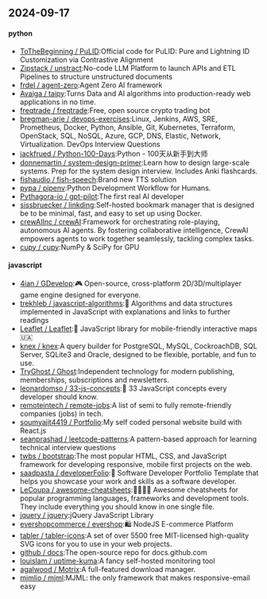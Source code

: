 ## 2024-09-17

#### python
* [ToTheBeginning / PuLID](https://github.com/ToTheBeginning/PuLID):Official code for PuLID: Pure and Lightning ID Customization via Contrastive Alignment
* [Zipstack / unstract](https://github.com/Zipstack/unstract):No-code LLM Platform to launch APIs and ETL Pipelines to structure unstructured documents
* [frdel / agent-zero](https://github.com/frdel/agent-zero):Agent Zero AI framework
* [Avaiga / taipy](https://github.com/Avaiga/taipy):Turns Data and AI algorithms into production-ready web applications in no time.
* [freqtrade / freqtrade](https://github.com/freqtrade/freqtrade):Free, open source crypto trading bot
* [bregman-arie / devops-exercises](https://github.com/bregman-arie/devops-exercises):Linux, Jenkins, AWS, SRE, Prometheus, Docker, Python, Ansible, Git, Kubernetes, Terraform, OpenStack, SQL, NoSQL, Azure, GCP, DNS, Elastic, Network, Virtualization. DevOps Interview Questions
* [jackfrued / Python-100-Days](https://github.com/jackfrued/Python-100-Days):Python - 100天从新手到大师
* [donnemartin / system-design-primer](https://github.com/donnemartin/system-design-primer):Learn how to design large-scale systems. Prep for the system design interview. Includes Anki flashcards.
* [fishaudio / fish-speech](https://github.com/fishaudio/fish-speech):Brand new TTS solution
* [pypa / pipenv](https://github.com/pypa/pipenv):Python Development Workflow for Humans.
* [Pythagora-io / gpt-pilot](https://github.com/Pythagora-io/gpt-pilot):The first real AI developer
* [sissbruecker / linkding](https://github.com/sissbruecker/linkding):Self-hosted bookmark manager that is designed be to be minimal, fast, and easy to set up using Docker.
* [crewAIInc / crewAI](https://github.com/crewAIInc/crewAI):Framework for orchestrating role-playing, autonomous AI agents. By fostering collaborative intelligence, CrewAI empowers agents to work together seamlessly, tackling complex tasks.
* [cupy / cupy](https://github.com/cupy/cupy):NumPy & SciPy for GPU

#### javascript
* [4ian / GDevelop](https://github.com/4ian/GDevelop):🎮 Open-source, cross-platform 2D/3D/multiplayer game engine designed for everyone.
* [trekhleb / javascript-algorithms](https://github.com/trekhleb/javascript-algorithms):📝 Algorithms and data structures implemented in JavaScript with explanations and links to further readings
* [Leaflet / Leaflet](https://github.com/Leaflet/Leaflet):🍃 JavaScript library for mobile-friendly interactive maps 🇺🇦
* [knex / knex](https://github.com/knex/knex):A query builder for PostgreSQL, MySQL, CockroachDB, SQL Server, SQLite3 and Oracle, designed to be flexible, portable, and fun to use.
* [TryGhost / Ghost](https://github.com/TryGhost/Ghost):Independent technology for modern publishing, memberships, subscriptions and newsletters.
* [leonardomso / 33-js-concepts](https://github.com/leonardomso/33-js-concepts):📜 33 JavaScript concepts every developer should know.
* [remoteintech / remote-jobs](https://github.com/remoteintech/remote-jobs):A list of semi to fully remote-friendly companies (jobs) in tech.
* [soumyajit4419 / Portfolio](https://github.com/soumyajit4419/Portfolio):My self coded personal website build with React.js
* [seanprashad / leetcode-patterns](https://github.com/seanprashad/leetcode-patterns):A pattern-based approach for learning technical interview questions
* [twbs / bootstrap](https://github.com/twbs/bootstrap):The most popular HTML, CSS, and JavaScript framework for developing responsive, mobile first projects on the web.
* [saadpasta / developerFolio](https://github.com/saadpasta/developerFolio):🚀 Software Developer Portfolio Template that helps you showcase your work and skills as a software developer.
* [LeCoupa / awesome-cheatsheets](https://github.com/LeCoupa/awesome-cheatsheets):👩‍💻👨‍💻 Awesome cheatsheets for popular programming languages, frameworks and development tools. They include everything you should know in one single file.
* [jquery / jquery](https://github.com/jquery/jquery):jQuery JavaScript Library
* [evershopcommerce / evershop](https://github.com/evershopcommerce/evershop):🛍️ NodeJS E-commerce Platform
* [tabler / tabler-icons](https://github.com/tabler/tabler-icons):A set of over 5500 free MIT-licensed high-quality SVG icons for you to use in your web projects.
* [github / docs](https://github.com/github/docs):The open-source repo for docs.github.com
* [louislam / uptime-kuma](https://github.com/louislam/uptime-kuma):A fancy self-hosted monitoring tool
* [agalwood / Motrix](https://github.com/agalwood/Motrix):A full-featured download manager.
* [mjmlio / mjml](https://github.com/mjmlio/mjml):MJML: the only framework that makes responsive-email easy
